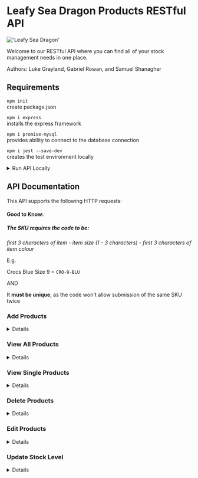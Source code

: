
# Leafy Sea Dragon Products RESTful API
!['Leafy Sea Dragon'](https://ronbeckdesigns.com/wp/wp-content/uploads/2019/04/Leafy-Sea-Dragon-Photo_-NaSser-Alomairi-1500-1000.jpg)

Welcome to our RESTful API where you can find all of your stock management needs in one place.

Authors: Luke Grayland, Gabriel Rowan, and Samuel Shanagher

## Requirements

``npm init``			
create package.json

``npm i express``			
installs the express framework

``npm i promise-mysql``		
provides ability to connect to the database connection

``npm i jest --save-dev``		
creates the test environment locally

<details>  
<summary>Run API Locally</summary>  
<h3>Local Setup</h3>
<p>
Clone this repo:

```bash
git clone git@github.com:iO-Academy/2022-jan-products-api.git
```

Once cloned, first install the database stored in ``/lsd_products.sql``. Create a database named `lsd_products`, then open the SQL file in your MySQL GUI.

*You will need to amend the database`user` and `password` to match that of your MySQL DB in the `DbService.js` file*

After installing the database, install the vendor code by running the following globally in your command line:

```javascript
npm install nodemon -g
```
OR you may need to use
```javascript
sudo npm install nodemon -g
```
To run the application locally, ``cd`` into the project root then:

```javascript
nodemon start.js
```

**Do not close this terminal tab, it is a running process.**

The API will now be accessible at ``http://localhost:3000/``.

That is it, now you can enjoy managing your stock items.
</p>  


</details>  



## API Documentation
This API supports the following HTTP requests:

#### Good to Know:

##### The SKU requires the code to be:

*first 3 characters of item - item size (1 - 3 characters) - first 3 characters of item colour*

E.g.

Crocs Blue Size 9		=		``CRO-9-BLU``

AND

It **must be unique**, as the code won't allow submission of the same SKU twice



### Add Products
<details>
<h3>Route</h3>
<h5>URL:</h5> 	

``/products``

<h5>Method:</h5>

``POST``
<h5>URL Params:</h5>

``N/A``
<h5>Optional URL Params:</h5>

``N/A``
<h5>Example URL:</h5>

``/products``
<h5>Required POST Body Data:</h5>

``SKU, name, price, stock_level``		
<h3>Success Response</h3>
<h5>Code:</h5>

``201``
<h5>Response:</h5>


	​​{

		"success": true,

		"message": "Success",

		"status": 201,

		"data": {

			"fieldCount": 0,

			"affectedRows": 1,

			"insertId": 14,

			"serverStatus": 2,

			"warningCount": 0,

			"message": "",

			"protocol41": true,

			"changedRows": 0

		}

	}

<h3>Error Response</h3>
<h5>Code:</h5>

``500``
<h5>Response:</h5>

	{

		"success": false,

		"message": "Error",

		"status": 500,

		"data": []

	}
</details>

### View All Products
<details>
<h3>Route</h3>
<h5>URL:</h5> 	

``/products``

<h5>Method:</h5>

``GET``
<h5>URL Params:</h5>

``N/A``

<h5>Optional URL Params:</h5>

``N/A``

<h5>Example URL:</h5>

``/products``

<h3>Success Response</h3>
<h5>Code:</h5>

``200``
<h5>Response:</h5>


	{

		"success": true,

		"message": "Success",

		"status": 200,

		"data": [
		
			{
				"name": "Crocs Pink S9",

				"price": 50.5,

				"SKU": "CRO-9-PINK"
			}
		]
	}

<h3>Error Response</h3>
<h5>Code:</h5>

``500``
<h5>Response:</h5>

	{

		"success": false,

		"message": "Error",

		"status": 500,

		"data": []

	}
</details>

### View Single Products

<details>
<h3>Route</h3>
<h5>URL:</h5> 	

``/products``

<h5>Method:</h5>

``GET``
<h5>URL Params:</h5>

``N/A``
<h5>Optional URL Params:</h5>

``/:SKU``
<h5>Example URL:</h5>

``/products/CRO-9-PIN``
<h5>Required GET parameters:</h5>

``SKU``		
<h3>Success Response</h3>
<h5>Code:</h5>

``200``
<h5>Response:</h5>


	{

		"success": true,

		"message": "Success",

		"status": 200,

		"data": [

			{

				"SKU": "CRO-9-PIN",

				"name": "Crocs Pink S9",

				"price": 50.05,

				"stock_level": 7

			}

		]

	}

<h3>Error Response</h3>
<h5>Code:</h5>

``500``
<h5>Response:</h5>

	{

		"success": false,

		"message": "Error",

		"status": 500,

		"data": []

	}
</details>

### Delete Products

<details>
<h3>Route</h3>
<h5>URL:</h5> 	

``/products/{SKU}``

<h5>Method:</h5>

``DELETE``
<h5>URL Params:</h5>

``/:SKU``
<h5>Optional URL Params:</h5>

``N/A``
<h5>Example URL:</h5>

``/products/CRO-9-PIN``
<h5>Required DELETE parameters:</h5>

``SKU``		
<h3>Success Response</h3>
<h5>Code:</h5>

``204``
<h5>Response:</h5>


	{

		"success": true,

		"message": "Success",

		"status": 204,

		"data": {

			"fieldCount": 0,

			"affectedRows": 1,

			"insertId": 0,

			"serverStatus": 2,

			"warningCount": 0,

			"message": "",

			"protocol41": true,

			"changedRows": 0

		}

	}

<h3>Error Response</h3>
<h5>Code:</h5>

``500``
<h5>Response:</h5>

	{

		"success": false,

		"message": "Error",

		"status": 500,

		"data": []

	}
</details>

### Edit Products

<details>
<h3>Route</h3>
<h5>URL:</h5> 	

``/products/{SKU}``

<h5>Method:</h5>

``PUT``
<h5>URL Params:</h5>

``/:SKU``
<h5>Optional URL Params:</h5>

``N/A``
<h5>Example URL:</h5>

``/products/CRO-9-PIN``
<h5>Required PUT parameters:</h5>

``SKU``

<h5>Optional PUT parameters:</h5>

``name, price, stock_level``
<h3>Success Response</h3>
<h5>Code:</h5>

``201``
<h5>Response:</h5>


	{

		"success": true,

		"message": "Success",

		"status": 201,

		"data": {

			"fieldCount": 0,

			"affectedRows": 1,

			"insertId": 0,

			"serverStatus": 2,

			"warningCount": 0,

			"message": "(Rows matched: 1 Changed: 1 Warnings: 0",

			"protocol41": true,

			"changedRows": 1

		}

	}

<h3>Error Response</h3>
<h5>Code:</h5>

``500``
<h5>Response:</h5>

	{

		"success": false,

		"message": "Error",

		"status": 500,

		"data": []

	}
</details>

### Update Stock Level

  <details>
<h3>Route</h3>
<h5>URL:</h5> 	

``/products/stock/{SKU}``

<h5>Method:</h5>

``PUT``
<h5>URL Params:</h5>

``/stock/:SKU``
<h5>Optional URL Params:</h5>

``N/A``
<h5>Example URL:</h5>

``/products/stock/CRO-9-PIN``
<h5>Required PUT parameters:</h5>

``SKU, stock_level``

<h3>Success Response</h3>
<h5>Code:</h5>

``201``
<h5>Response:</h5>


	{

		"success": true,

		"message": "Success",

		"status": 201,

		"data": {

			"fieldCount": 0,

			"affectedRows": 1,

			"insertId": 0,

			"serverStatus": 2,

			"warningCount": 0,

			"message": "(Rows matched: 1 Changed: 1 Warnings: 0",

			"protocol41": true,

			"changedRows": 1

		}

	}

<h3>Error Response</h3>
<h5>Code:</h5>

``500``
<h5>Response:</h5>

	{

		"success": false,

		"message": "Error",

		"status": 500,

		"data": []

	}
</details>